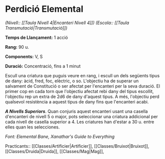 # Perdició Elemental

*(Nivell:: [[Taula Nivell 4|Encanteri Nivell 4]]) (Escola:: [[Taula Transmutació|Transmutació]])*

**Temps de Llançament:** 1 acció

**Rang:** 90 u.

**Components:** V, S

**Duració:** Concentració, fins a 1 minut

Escull una criatura que puguis veure en rang, i escull un dels següents tipus de dany: àcid, fred, foc, elèctric, o so. L'objectiu ha de superar un salvament de Constitució o ser afectat per l'encanteri per la seva duració. El primer cop en cada torn que l'objectiu afectat rebi dany del tipus escollit, l'objectiu rep un extra de 2d6 de dany d'aquest tipus. A més, l'objectiu perd qualsevol resistència a aquest tipus de dany fins que l'encanteri acabi.

***A Nivells Superiors***. Quan conjuris aquest encanteri usant una casella d'encanteri de nivell 5 o major, pots seleccionar una criatura addicional per cada nivell de casella superior a 4. Les criatures han d'estar a 30 u. entre elles quan les selecciones.


*Font: Elemental Bane, Xanathar's Guide to Everything*



Practicants:: [[Classes/Artificier|Artificier]], [[Classes/Bruixot|Bruixot]], [[Classes/Druida|Druida]], [[Classes/Mag|Mag]],